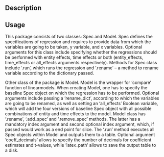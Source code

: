 ## Description


## Usage

This package consists of two classes: Spec and Model. Spec defines the specifications of regression and requires to provide data from which the variables are going to be taken, y variable, and x variables. Optional arguments for this class include specifying whether the regressions should be performed with entity effects, time effects or both (entity_effects, time_effects or all_effects arguments respectively). Methods for Spec class include ‘.run’, which runs the regression and ‘.rename’ – a method to rename variable according to the dictionary passed.

Other class of the package is Model. Model is the wrapper for ‘compare’ function of linearmodels. When creating Model, one has to specify the baseline Spec object on which the regression has to be performed. Optional arguments include passing a ‘rename_dict’, according to which the variables are going to be renamed, as well as setting an ‘all_effects’ Boolean variable, which will add the four versions of baseline Spec object with all possible combinations of entity and time effects to the model. Model class has ‘.rename’, ‘.add_spec’ and ‘.remove_spec’ methods. The latter has a mandatory index argument and second optional index argument, which, if passed would work as a end point for slice.  The ‘.run’ method executes all Spec objects within Model and outputs them to a table. Optional argument ‘coeff_decimals’ allows to specify the number of decimals for coefficient estimates and t-values, while ‘latex_path’ allows to save the output table to a disk.

